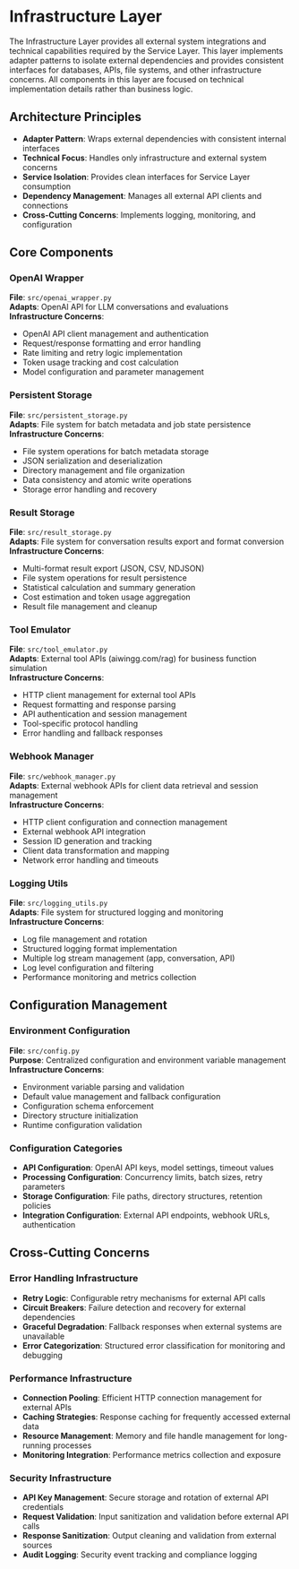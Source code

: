 # Infrastructure Layer

The Infrastructure Layer provides all external system integrations and technical capabilities required by the Service Layer. This layer implements adapter patterns to isolate external dependencies and provides consistent interfaces for databases, APIs, file systems, and other infrastructure concerns. All components in this layer are focused on technical implementation details rather than business logic.

## Architecture Principles

- **Adapter Pattern**: Wraps external dependencies with consistent internal interfaces
- **Technical Focus**: Handles only infrastructure and external system concerns
- **Service Isolation**: Provides clean interfaces for Service Layer consumption
- **Dependency Management**: Manages all external API clients and connections
- **Cross-Cutting Concerns**: Implements logging, monitoring, and configuration

## Core Components

### OpenAI Wrapper
**File**: `src/openai_wrapper.py`  
**Adapts**: OpenAI API for LLM conversations and evaluations  
**Infrastructure Concerns**:
- OpenAI API client management and authentication
- Request/response formatting and error handling
- Rate limiting and retry logic implementation
- Token usage tracking and cost calculation
- Model configuration and parameter management

### Persistent Storage
**File**: `src/persistent_storage.py`  
**Adapts**: File system for batch metadata and job state persistence  
**Infrastructure Concerns**:
- File system operations for batch metadata storage
- JSON serialization and deserialization
- Directory management and file organization
- Data consistency and atomic write operations
- Storage error handling and recovery

### Result Storage
**File**: `src/result_storage.py`  
**Adapts**: File system for conversation results export and format conversion  
**Infrastructure Concerns**:
- Multi-format result export (JSON, CSV, NDJSON)
- File system operations for result persistence
- Statistical calculation and summary generation
- Cost estimation and token usage aggregation
- Result file management and cleanup

### Tool Emulator
**File**: `src/tool_emulator.py`  
**Adapts**: External tool APIs (aiwingg.com/rag) for business function simulation  
**Infrastructure Concerns**:
- HTTP client management for external tool APIs
- Request formatting and response parsing
- API authentication and session management
- Tool-specific protocol handling
- Error handling and fallback responses

### Webhook Manager
**File**: `src/webhook_manager.py`  
**Adapts**: External webhook APIs for client data retrieval and session management  
**Infrastructure Concerns**:
- HTTP client configuration and connection management
- External webhook API integration
- Session ID generation and tracking
- Client data transformation and mapping
- Network error handling and timeouts

### Logging Utils
**File**: `src/logging_utils.py`  
**Adapts**: File system for structured logging and monitoring  
**Infrastructure Concerns**:
- Log file management and rotation
- Structured logging format implementation
- Multiple log stream management (app, conversation, API)
- Log level configuration and filtering
- Performance monitoring and metrics collection

## Configuration Management

### Environment Configuration
**File**: `src/config.py`  
**Purpose**: Centralized configuration and environment variable management  
**Infrastructure Concerns**:
- Environment variable parsing and validation
- Default value management and fallback configuration
- Configuration schema enforcement
- Directory structure initialization
- Runtime configuration validation

### Configuration Categories
- **API Configuration**: OpenAI API keys, model settings, timeout values
- **Processing Configuration**: Concurrency limits, batch sizes, retry parameters
- **Storage Configuration**: File paths, directory structures, retention policies
- **Integration Configuration**: External API endpoints, webhook URLs, authentication

## Cross-Cutting Concerns

### Error Handling Infrastructure
- **Retry Logic**: Configurable retry mechanisms for external API calls
- **Circuit Breakers**: Failure detection and recovery for external dependencies
- **Graceful Degradation**: Fallback responses when external systems are unavailable
- **Error Categorization**: Structured error classification for monitoring and debugging

### Performance Infrastructure
- **Connection Pooling**: Efficient HTTP connection management for external APIs
- **Caching Strategies**: Response caching for frequently accessed external data
- **Resource Management**: Memory and file handle management for long-running processes
- **Monitoring Integration**: Performance metrics collection and exposure

### Security Infrastructure
- **API Key Management**: Secure storage and rotation of external API credentials
- **Request Validation**: Input sanitization and validation before external API calls
- **Response Sanitization**: Output cleaning and validation from external sources
- **Audit Logging**: Security event tracking and compliance logging